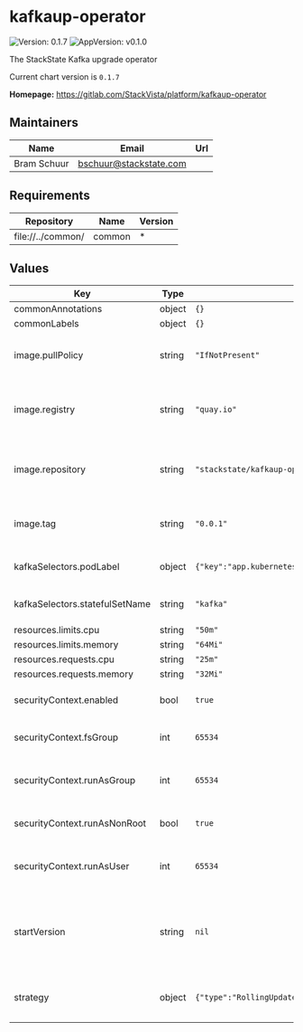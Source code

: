 # kafkaup-operator

![Version: 0.1.7](https://img.shields.io/badge/Version-0.1.7-informational?style=flat-square) ![AppVersion: v0.1.0](https://img.shields.io/badge/AppVersion-v0.1.0-informational?style=flat-square)

The StackState Kafka upgrade operator

Current chart version is `0.1.7`

**Homepage:** <https://gitlab.com/StackVista/platform/kafkaup-operator>

## Maintainers

| Name | Email | Url |
| ---- | ------ | --- |
| Bram Schuur | <bschuur@stackstate.com> |  |

## Requirements

| Repository | Name | Version |
|------------|------|---------|
| file://../common/ | common | * |

## Values

| Key | Type | Default | Description |
|-----|------|---------|-------------|
| commonAnnotations | object | `{}` |  |
| commonLabels | object | `{}` |  |
| image.pullPolicy | string | `"IfNotPresent"` | Pull policy for the image for the KafkaUp operator |
| image.registry | string | `"quay.io"` | Registry containing the image for the KafkaUp operator |
| image.repository | string | `"stackstate/kafkaup-operator"` | Repository containing the image for the KafkaUp operator |
| image.tag | string | `"0.0.1"` | Tag of the image for the KafkaUp operator |
| kafkaSelectors.podLabel | object | `{"key":"app.kubernetes.io/component","value":"kafka"}` | pod label of kafka pods to operate on |
| kafkaSelectors.statefulSetName | string | `"kafka"` | name of the statefulSet to operate on |
| resources.limits.cpu | string | `"50m"` |  |
| resources.limits.memory | string | `"64Mi"` |  |
| resources.requests.cpu | string | `"25m"` |  |
| resources.requests.memory | string | `"32Mi"` |  |
| securityContext.enabled | bool | `true` | Whether or not to enable the securityContext |
| securityContext.fsGroup | int | `65534` | The GID (group ID) used to mount volumes |
| securityContext.runAsGroup | int | `65534` | The GID (group ID) of the owning user of the process |
| securityContext.runAsNonRoot | bool | `true` | Ensure that the user is not root (!= 0) |
| securityContext.runAsUser | int | `65534` | The UID (user ID) of the owning user of the process |
| startVersion | string | `nil` | Version to use if no version is set. Allow going from a non-operated to operated situation |
| strategy | object | `{"type":"RollingUpdate"}` | The strategy for the Deployment object. |
